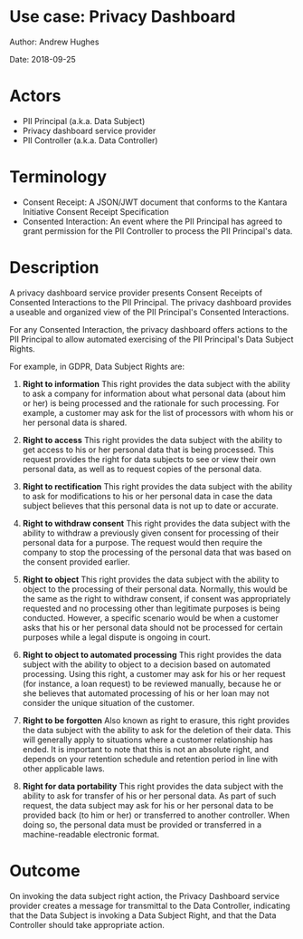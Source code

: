 # Use case: Privacy Dashboard

Author: 
Andrew Hughes

Date: 
2018-09-25

# Actors
* PII Principal (a.k.a. Data Subject)
* Privacy dashboard service provider
* PII Controller (a.k.a. Data Controller)

# Terminology
* Consent Receipt: A JSON/JWT document that conforms to the Kantara Initiative Consent Receipt Specification
* Consented Interaction: An event where the PII Principal has agreed to grant permission for the PII Controller to process the PII Principal's data. 

# Description
A privacy dashboard service provider presents Consent Receipts of Consented Interactions to the PII Principal. The privacy dashboard provides a useable and organized view of the PII Principal's Consented Interactions.

For any Consented Interaction, the privacy dashboard offers actions to the PII Principal to allow automated exercising of the PII Principal's Data Subject Rights. 

For example, in GDPR, Data Subject Rights are: 

1. **Right to information**
This right provides the data subject with the ability to ask a company for information about what personal data (about him or her) is being processed and the rationale for such processing. For example, a customer may ask for the list of processors with whom his or her personal data is shared.

2. **Right to access**
This right provides the data subject with the ability to get access to his or her personal data that is being processed. This request provides the right for data subjects to see or view their own personal data, as well as to request copies of the personal data.

3. **Right to rectification**
This right provides the data subject with the ability to ask for modifications to his or her personal data in case the data subject believes that this personal data is not up to date or accurate.

4. **Right to withdraw consent**
This right provides the data subject with the ability to withdraw a previously given consent for processing of their personal data for a purpose. The request would then require the company to stop the processing of the personal data that was based on the consent provided earlier.

5. **Right to object**
This right provides the data subject with the ability to object to the processing of their personal data. Normally, this would be the same as the right to withdraw consent, if consent was appropriately requested and no processing other than legitimate purposes is being conducted. However, a specific scenario would be when a customer asks that his or her personal data should not be processed for certain purposes while a legal dispute is ongoing in court.

6. **Right to object to automated processing**
This right provides the data subject with the ability to object to a decision based on automated processing. Using this right, a customer may ask for his or her request (for instance, a loan request) to be reviewed manually, because he or she believes that automated processing of his or her loan may not consider the unique situation of the customer.

7. **Right to be forgotten**
Also known as right to erasure, this right provides the data subject with the ability to ask for the deletion of their data. This will generally apply to situations where a customer relationship has ended. It is important to note that this is not an absolute right, and depends on your retention schedule and retention period in line with other applicable laws.

8. **Right for data portability**
This right provides the data subject with the ability to ask for transfer of his or her personal data. As part of such request, the data subject may ask for his or her personal data to be provided back (to him or her) or transferred to another controller. When doing so, the personal data must be provided or transferred in a machine-readable electronic format.


# Outcome
On invoking the data subject right action, the Privacy Dashboard service provider creates a message for transmittal to the Data Controller, indicating that the Data Subject is invoking a Data Subject Right, and that the Data Controller should take appropriate action.
